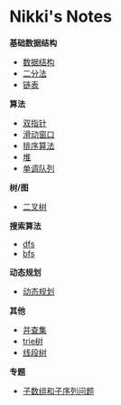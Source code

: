 # Nikki's Notes

**基础数据结构**
+ [数据结构](data_structures.md)
+ [二分法](bisect.md)
+ [链表](linked_list.md)

**算法**
+ [双指针](double_pointers.md)
+ [滑动窗口](sliding_windows.md)
+ [排序算法](sort.md)
+ [堆](heap.md)
+ [单调队列]()

**树/图**
+ [二叉树](tree.md)

**搜索算法**
+ [dfs](dfs.md)
+ [bfs](bfs.md)

**动态规划**
+ [动态规划](dp.md)

**其他**
+ [并查集]()
+ [trie树](trie_tree.md)
+ [线段树](segment_tree.md)

**专题**
+ [子数组和子序列问题](sub_array.md)

